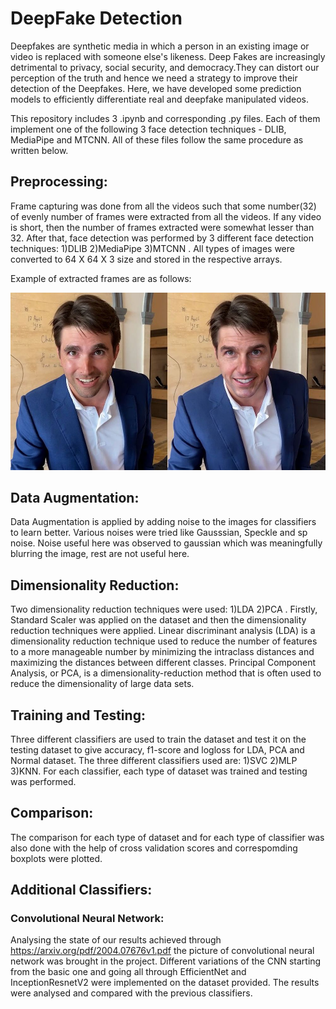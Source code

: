 # DeepFake Detection

Deepfakes are synthetic media in which a person in an existing image or video is replaced with someone else's likeness. Deep Fakes are increasingly detrimental to privacy, social security, and democracy.They can distort our perception of the truth and hence we need a strategy to improve their detection of the Deepfakes. Here, we have developed some prediction models to efficiently differentiate real and deepfake manipulated videos.

This repository includes 3 .ipynb and corresponding .py files. Each of them implement one of the following 3 face detection techniques - DLIB, MediaPipe and MTCNN. All of these files follow the same procedure as written below.

## Preprocessing:
Frame capturing was done from all the videos such that some number(32) of evenly number of frames were extracted from all the videos. If any video is short, then the number of frames extracted were somewhat lesser than 32.
After that, face detection was performed by 3 different face detection techniques: 1)DLIB 2)MediaPipe 3)MTCNN . All types of images were converted to 64 X 64 X 3 size and stored in the respective arrays.

Example of extracted frames are as follows:

![alt text](https://github.com/HardSavani/DeepFake-Detection/blob/main/illustration.jpeg?raw=true)

## Data Augmentation:
Data Augmentation is applied by adding noise to the images for classifiers to learn better. Various noises were tried like Gausssian, Speckle and sp noise. Noise useful here was observed to gaussian which was meaningfully blurring the image, rest are not useful here.

## Dimensionality Reduction:

Two dimensionality reduction techniques were used: 1)LDA 2)PCA . Firstly, Standard Scaler was applied on the dataset and then the dimensionality reduction techniques were applied.
Linear discriminant analysis (LDA) is a dimensionality reduction technique used to reduce the number of features to a more manageable number by minimizing the intraclass distances and maximizing the distances between different classes.
Principal Component Analysis, or PCA, is a dimensionality-reduction method that is often used to reduce the dimensionality of large data sets.

## Training and Testing:

Three different classifiers are used to train the dataset and test it on the testing dataset to give accuracy, f1-score and logloss for LDA, PCA and Normal dataset. The three different classifiers used are: 1)SVC 2)MLP 3)KNN.
For each classifier, each type of dataset was trained and testing was performed.

## Comparison:

The comparison for each type of dataset and for each type of classifier was also done with the help of cross validation scores and correspomding boxplots were plotted.

## Additional Classifiers:

### Convolutional Neural Network:

Analysing the state of our results achieved through https://arxiv.org/pdf/2004.07676v1.pdf the picture of convolutional neural network was brought in the project. Different variations of the CNN starting from the basic one and going all through EfficientNet and InceptionResnetV2 were implemented on the dataset provided. The results were analysed and compared with the previous classifiers.
